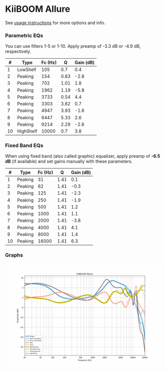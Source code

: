 # KiiBOOM Allure
See [usage instructions](https://github.com/jaakkopasanen/AutoEq#usage) for more options and info.

### Parametric EQs
You can use filters 1-5 or 1-10. Apply preamp of -3.3 dB or -4.9 dB, respectively.

|   # | Type      |   Fc (Hz) |    Q |   Gain (dB) |
|-----|-----------|-----------|------|-------------|
|   1 | LowShelf  |       105 | 0.7  |         0.4 |
|   2 | Peaking   |       154 | 0.63 |        -2.8 |
|   3 | Peaking   |       702 | 1.01 |         1.8 |
|   4 | Peaking   |      1962 | 1.19 |        -5.8 |
|   5 | Peaking   |      3733 | 0.54 |         4.4 |
|   6 | Peaking   |      3303 | 3.62 |         0.7 |
|   7 | Peaking   |      4947 | 3.93 |        -1.6 |
|   8 | Peaking   |      6447 | 5.33 |         2.6 |
|   9 | Peaking   |      9214 | 2.29 |        -2.6 |
|  10 | HighShelf |     10000 | 0.7  |         3.8 |

### Fixed Band EQs
When using fixed band (also called graphic) equalizer, apply preamp of **-6.5 dB** (if available) and set gains manually with these parameters.

|   # | Type    |   Fc (Hz) |    Q |   Gain (dB) |
|-----|---------|-----------|------|-------------|
|   1 | Peaking |        31 | 1.41 |         0.1 |
|   2 | Peaking |        62 | 1.41 |        -0.3 |
|   3 | Peaking |       125 | 1.41 |        -2.3 |
|   4 | Peaking |       250 | 1.41 |        -1.9 |
|   5 | Peaking |       500 | 1.41 |         1.2 |
|   6 | Peaking |      1000 | 1.41 |         1.1 |
|   7 | Peaking |      2000 | 1.41 |        -3.8 |
|   8 | Peaking |      4000 | 1.41 |         4.1 |
|   9 | Peaking |      8000 | 1.41 |         1.4 |
|  10 | Peaking |     16000 | 1.41 |         6.3 |

### Graphs
![](./KiiBOOM%20Allure.png)
